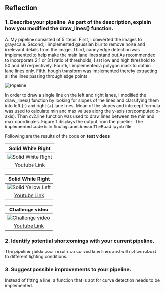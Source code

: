 ## Reflection

### 1. Describe your pipeline. As part of the description, explain how you modified the draw_lines() function.
A. My pipeline consisted of 5 steps. First, I converted the images to grayscale. Second, I
implemented gaussian blur to remove noise and irrelevant details from the image. Third, canny
edge detection was implemented to help make the main lane lines stand out.As recommended to
incorporate 2:1 or 3:1 ratio of thresholds, I set low and high threshold to 50 and 50 respectively.
Fourth, I implemented a polygon mask to obtain lane lines only. Fifth, hough transform was
implemented thereby extracting all the lines passing through edge points.

![Pipeline](https://github.com/DimpleB0501/udacitySelfDrivingNanoDegreeTerm1/blob/master/Project1-CarND-LaneLines-P1/images/Pipeline.png)

In order to draw a single line on the left and right lanes, I modified the draw_lines() function by
looking for slopes of the lines and classifying them into left (-) and right (+) lane lines. Mean of
the slopes and intercept formula was used to calculate min and max values along the y-axis
(precomputed x-axis). Than cv2.line function was used to draw lines between the min and max
coordinates. Figure 1 displays the output from the pipeline. The implemented code is in
findingLaneLinesonTheRoad.ipynb file.

Following are the results of the code on **test videos** 

|Solid White Right|
|:------------:|
|![Solid White Right](https://github.com/DimpleB0501/udacitySelfDrivingNanoDegreeTerm1/blob/master/Project1-CarND-LaneLines-P1/images/solidWhiteRight.gif) |
|[Youtube Link](https://youtu.be/1WB2iHLmNtk)|

|Solid White Right|
|:------------:|
|![Solid Yellow Left](https://github.com/DimpleB0501/udacitySelfDrivingNanoDegreeTerm1/blob/master/Project1-CarND-LaneLines-P1/images/solidYellowLeft.gif)|
|[Youtube Link](https://youtu.be/LmwmfHH3Ma8)|

|Challenge video|
|:------------:|
|[![Challenge video](https://github.com/DimpleB0501/udacitySelfDrivingNanoDegreeTerm1/blob/master/Project1-CarND-LaneLines-P1/images/challenge.png)](https://youtu.be/Nsn99yFMSAk)|
|[Youtube Link](https://youtu.be/Nsn99yFMSAk)|

### 2. Identify potential shortcomings with your current pipeline.
The pipeline yields poor results on curved lane lines and will not be robust to different lighting
conditions.

### 3. Suggest possible improvements to your pipeline.
Instead of fitting a line, a function that is apt for curve detection needs to be implemented.
